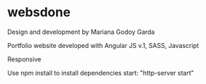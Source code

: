 # websdone

Design and development by Mariana Godoy Garda

Portfolio website developed with Angular JS v.1, SASS, Javascript

Responsive 

Use npm install to install dependencies
start: "http-server start"
